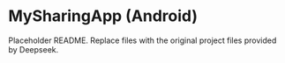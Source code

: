 # MySharingApp (Android)

Placeholder README. Replace files with the original project files provided by Deepseek.
